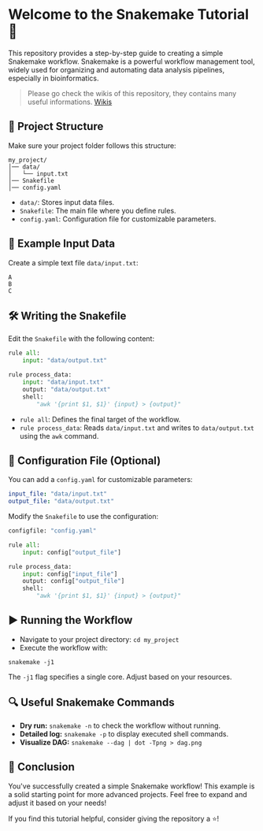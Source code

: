 # Welcome to the Snakemake Tutorial 🚀

This repository provides a step-by-step guide to creating a simple Snakemake workflow. Snakemake is a powerful workflow management tool, widely used for organizing and automating data analysis pipelines, especially in bioinformatics.

> Please go check the wikis of this repository, they contains many useful informations. [Wikis](https://github.com/MartinA-Gm/Tutorial_Snakemake/wiki)

## 📁 Project Structure
Make sure your project folder follows this structure:
```
my_project/
│── data/
│   └── input.txt
│── Snakefile
│── config.yaml
```
- `data/`: Stores input data files.
- `Snakefile`: The main file where you define rules.
- `config.yaml`: Configuration file for customizable parameters.

## 📝 Example Input Data
Create a simple text file `data/input.txt`:
```
A
B
C
```

## 🛠️ Writing the Snakefile
Edit the `Snakefile` with the following content:
```python
rule all:
    input: "data/output.txt"

rule process_data:
    input: "data/input.txt"
    output: "data/output.txt"
    shell:
        "awk '{print $1, $1}' {input} > {output}"
```
- `rule all`: Defines the final target of the workflow.
- `rule process_data`: Reads `data/input.txt` and writes to `data/output.txt` using the `awk` command.

## 🔧 Configuration File (Optional)
You can add a `config.yaml` for customizable parameters:
```yaml
input_file: "data/input.txt"
output_file: "data/output.txt"
```
Modify the `Snakefile` to use the configuration:
```python
configfile: "config.yaml"

rule all:
    input: config["output_file"]

rule process_data:
    input: config["input_file"]
    output: config["output_file"]
    shell:
        "awk '{print $1, $1}' {input} > {output}"
```

## ▶️ Running the Workflow
- Navigate to your project directory: `cd my_project`
- Execute the workflow with:  
```
snakemake -j1
```
The `-j1` flag specifies a single core. Adjust based on your resources.

## 🔍 Useful Snakemake Commands
- **Dry run:** `snakemake -n` to check the workflow without running.
- **Detailed log:** `snakemake -p` to display executed shell commands.
- **Visualize DAG:** `snakemake --dag | dot -Tpng > dag.png`

## 🎯 Conclusion
You've successfully created a simple Snakemake workflow! This example is a solid starting point for more advanced projects. Feel free to expand and adjust it based on your needs!

If you find this tutorial helpful, consider giving the repository a ⭐!

